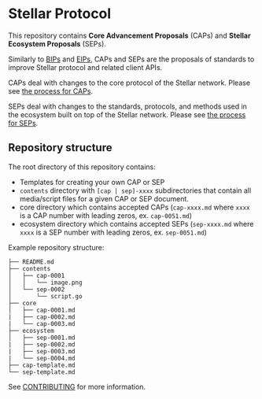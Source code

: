 Stellar Protocol
================

This repository contains **Core Advancement Proposals** (CAPs) and **Stellar Ecosystem Proposals**
(SEPs).

Similarly to [BIPs](https://github.com/bitcoin/bips) and [EIPs](https://github.com/ethereum/EIPs),
CAPs and SEPs are the proposals of standards to improve Stellar protocol and related client APIs.

CAPs deal with changes to the core protocol of the Stellar network. Please see [the process for CAPs](core/readme.md).

SEPs deal with changes to the standards, protocols, and methods used in the ecosystem built on top
of the Stellar network. Please see [the process for SEPs](ecosystem/readme.md).

## Repository structure

The root directory of this repository contains:

* Templates for creating your own CAP or SEP
* `contents` directory with `[cap | sep]-xxxx` subdirectories that contain all media/script files for a given CAP or SEP document.
* core directory which contains accepted CAPs (`cap-xxxx.md` where `xxxx` is a CAP number with leading zeros, ex. `cap-0051.md`)
* ecosystem directory which contains accepted SEPs (`sep-xxxx.md` where `xxxx` is a SEP number with leading zeros, ex. `sep-0051.md`)

Example repository structure:
```
├── README.md
├── contents
│   ├── cap-0001
│   │   └── image.png
│   └── sep-0002
│       └── script.go
├── core
│   ├── cap-0001.md
|   ├── cap-0002.md
|   └── cap-0003.md
├── ecosystem
│   ├── sep-0001.md
|   ├── sep-0002.md
|   ├── sep-0003.md
|   └── sep-0004.md
├── cap-template.md
└── sep-template.md
```

See [CONTRIBUTING](CONTRIBUTING.md) for more information.
